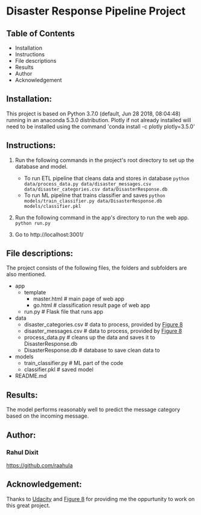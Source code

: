# Disaster Response Pipeline Project
## Table of Contents
* Installation
* Instructions
* File descriptions
* Results
* Author
* Acknowledgement

## Installation: 
This project is based on Python 3.7.0 (default, Jun 28 2018, 08:04:48) running in an anaconda 5.3.0 distribution.
Plotly if not already installed will need to be installed using the command 'conda install -c plotly plotly=3.5.0'

## Instructions:
1. Run the following commands in the project's root directory to set up the database and model.

    - To run ETL pipeline that cleans data and stores in database
        `python data/process_data.py data/disaster_messages.csv data/disaster_categories.csv data/DisasterResponse.db`
    - To run ML pipeline that trains classifier and saves
        `python models/train_classifier.py data/DisasterResponse.db models/classifier.pkl`

2. Run the following command in the app's directory to run the web app.
    `python run.py`

3. Go to http://localhost:3001/

## File descriptions:

The project consists of the following files, the folders and subfolders are also mentioned.
- app
  - template
    - master.html  # main page of web app
    - go.html  # classification result page of web app
  - run.py  # Flask file that runs app
- data
  - disaster_categories.csv  # data to process, provided by [Figure 8](https://www.figure-eight.com/)
  - disaster_messages.csv  # data to process, provided by [Figure 8](https://www.figure-eight.com/)
  - process_data.py  # cleans up the data and saves it to DisasterResponse.db
  - DisasterResponse.db  # database to save clean data to
- models
  - train_classifier.py  # ML part of the code
  - classifier.pkl  # saved model 
- README.md

## Results:
The model performs reasonably well to predict the message category based on the incoming message.

## Author:
### Rahul Dixit
https://github.com/raahula

## Acknowledgement: 
Thanks to [Udacity](https://www.udacity.com/) and [Figure 8](https://www.figure-eight.com/) for providing me the oppurtunity to work on this great project.